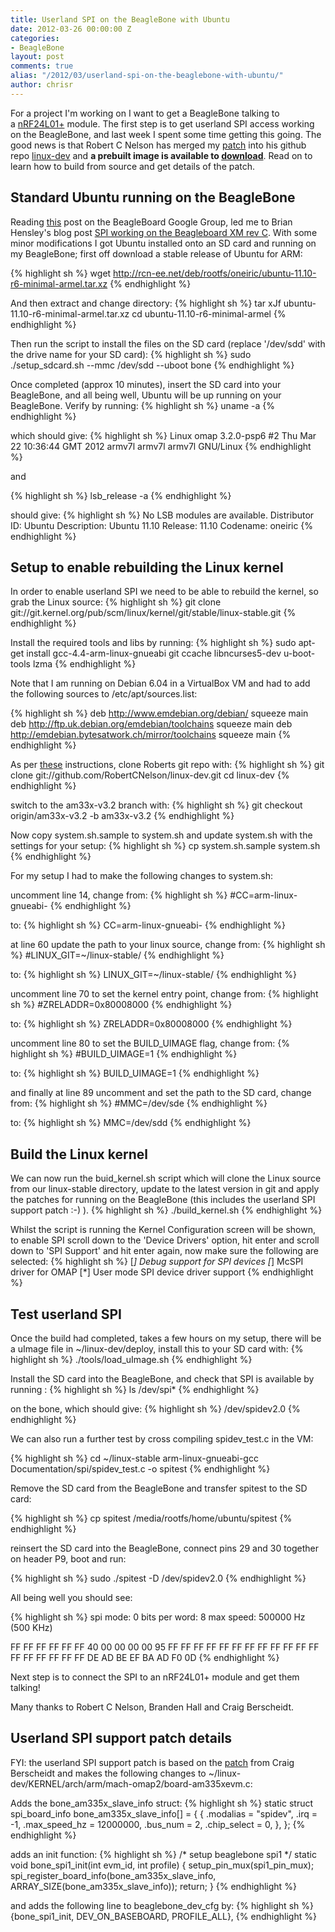 ```yaml
---
title: Userland SPI on the BeagleBone with Ubuntu
date: 2012-03-26 00:00:00 Z
categories:
- BeagleBone
layout: post
comments: true
alias: "/2012/03/userland-spi-on-the-beaglebone-with-ubuntu/"
author: chrisr
---
```


For a project I'm working on I want to get a BeagleBone talking to a <a title="nRF24L01+" href="http://iteadstudio.com/store/index.php?main_page=product_info&amp;cPath=7&amp;products_id=53&amp;zenid=p5ib08mkl698ilq9ch2eqfcf82">nRF24L01+</a> module. The first step is to get userland SPI access working on the BeagleBone, and last week I spent some time getting this going.<a id="more"></a><a id="more-112"></a> The good news is that Robert C Nelson has merged my <a title="Patch to add BeagleBone userspace SPI support" href="https://github.com/RobertCNelson/linux-dev/pull/3">patch</a> into his github repo <a href="https://github.com/RobertCNelson/linux-dev">linux-dev</a> and <strong>a prebuilt image is available to <a href="http://rcn-ee.net/deb/oneiric-armel/v3.2.0-psp6/">download</a></strong>. Read on to learn how to build from source and get details of the patch.<!-- more -->

## Standard Ubuntu running on the BeagleBone
Reading <a title="Userland SPI working on BeagleBone - how best to share?" href="https://groups.google.com/forum/?fromgroups#!topic/beagleboard/GjWljMXyAJM">this</a> post on the BeagleBoard Google Group, led me to Brian Hensley's blog post <a title="SPI working on the Beagleboard XM rev C" href="http://www.brianhensley.net/2012/02/spi-working-on-beagleboard-xm-rev-c.html">SPI working on the Beagleboard XM rev C</a>. With some minor modifications I got Ubuntu installed onto an SD card and running on my BeagleBone; first off download a stable release of Ubuntu for ARM:

{% highlight sh %}
wget http://rcn-ee.net/deb/rootfs/oneiric/ubuntu-11.10-r6-minimal-armel.tar.xz
{% endhighlight %}

And then extract and change directory:
{% highlight sh %}
tar xJf ubuntu-11.10-r6-minimal-armel.tar.xz
cd ubuntu-11.10-r6-minimal-armel
{% endhighlight %}

Then run the script to install the files on the SD card (replace '/dev/sdd' with the drive name for your SD card):
{% highlight sh %}
sudo ./setup_sdcard.sh --mmc /dev/sdd --uboot bone
{% endhighlight %}

Once completed (approx 10 minutes), insert the SD card into your BeagleBone, and all being well, Ubuntu will be up running on your BeagleBone. Verify by running:
{% highlight sh %}
uname -a
{% endhighlight %}

which should give:
{% highlight sh %}
Linux omap 3.2.0-psp6 #2 Thu Mar 22 10:36:44 GMT 2012 armv7l armv7l armv7l GNU/Linux
{% endhighlight %}

and

{% highlight sh %}
lsb_release -a
{% endhighlight %}

should give:
{% highlight sh %}
No LSB modules are available.
Distributor ID: Ubuntu
Description:    Ubuntu 11.10
Release:        11.10
Codename:       oneiric
{% endhighlight %}

<h2>Setup to enable rebuilding the Linux kernel</h2>
In order to enable userland SPI we need to be able to rebuild the kernel, so grab the Linux source:
{% highlight sh %}
git clone git://git.kernel.org/pub/scm/linux/kernel/git/stable/linux-stable.git
{% endhighlight %}

Install the required tools and libs by running:
{% highlight sh %}
sudo apt-get install gcc-4.4-arm-linux-gnueabi git ccache libncurses5-dev u-boot-tools lzma
{% endhighlight %}

Note that I am running on Debian 6.04 in a VirtualBox VM and had to add the following sources to /etc/apt/sources.list:

{% highlight sh %}
deb http://www.emdebian.org/debian/ squeeze main
deb http://ftp.uk.debian.org/emdebian/toolchains squeeze main
deb http://emdebian.bytesatwork.ch/mirror/toolchains squeeze main
{% endhighlight %}

As per <a href="http://elinux.org/BeagleBoardUbuntu#Demo_Image">these</a> instructions, clone Roberts git repo with:
{% highlight sh %}
git clone git://github.com/RobertCNelson/linux-dev.git
cd linux-dev
{% endhighlight %}

switch to the am33x-v3.2 branch with:
{% highlight sh %}
git checkout origin/am33x-v3.2 -b am33x-v3.2
{% endhighlight %}

Now copy system.sh.sample to system.sh and update system.sh with the settings for your setup:
{% highlight sh %}
cp system.sh.sample system.sh
{% endhighlight %}

For my setup I had to make the following changes to system.sh:

uncomment line 14, change from:
{% highlight sh %}
#CC=arm-linux-gnueabi-
{% endhighlight %}

to:
{% highlight sh %}
CC=arm-linux-gnueabi-
{% endhighlight %}

at line 60 update the path to your linux source, change from:
{% highlight sh %}
#LINUX_GIT=~/linux-stable/
{% endhighlight %}

to:
{% highlight sh %}
LINUX_GIT=~/linux-stable/
{% endhighlight %}

uncomment line 70 to set the kernel entry point, change from:
{% highlight sh %}
#ZRELADDR=0x80008000
{% endhighlight %}

to:
{% highlight sh %}
ZRELADDR=0x80008000
{% endhighlight %}

uncomment line 80 to set the BUILD_UIMAGE flag, change from:
{% highlight sh %}
#BUILD_UIMAGE=1
{% endhighlight %}

to:
{% highlight sh %}
BUILD_UIMAGE=1
{% endhighlight %}

and finally at line 89 uncomment and set the path to the SD card, change from:
{% highlight sh %}
#MMC=/dev/sde
{% endhighlight %}

to:
{% highlight sh %}
MMC=/dev/sdd
{% endhighlight %}

<h2>Build the Linux kernel</h2>
We can now run the buid_kernel.sh script which will clone the Linux source from our linux-stable directory, update to the latest version in git and apply the patches for running on the BeagleBone (this includes the userland SPI support patch :-) ).
{% highlight sh %}
./build_kernel.sh
{% endhighlight %}

Whilst the script is running the Kernel Configuration screen will be shown, to enable SPI scroll down to the 'Device Drivers' option, hit enter and scroll down to 'SPI Support' and hit enter again, now make sure the following are selected:
{% highlight sh %}
[*] Debug support for SPI devices
[*] McSPI driver for OMAP
[*] User mode SPI device driver support
{% endhighlight %}

<h2>Test userland SPI</h2>
Once the build had completed, takes a few hours on my setup, there will be a uImage file in ~/linux-dev/deploy, install this to your SD card with:
{% highlight sh %}
./tools/load_uImage.sh
{% endhighlight %}

Install the SD card into the BeagleBone, and check that SPI is available by running :
{% highlight sh %}
ls /dev/spi*
{% endhighlight %}

on the bone, which should give:
{% highlight sh %}
/dev/spidev2.0
{% endhighlight %}

We can also run a further test by cross compiling spidev_test.c in the VM:

{% highlight sh %}
cd ~/linux-stable
arm-linux-gnueabi-gcc Documentation/spi/spidev_test.c -o spitest
{% endhighlight %}

Remove the SD card from the BeagleBone and transfer spitest to the SD card:

{% highlight sh %}
cp spitest /media/rootfs/home/ubuntu/spitest
{% endhighlight %}

reinsert the SD card into the BeagleBone, connect pins 29 and 30 together on header P9, boot and run:

{% highlight sh %}
sudo ./spitest -D /dev/spidev2.0
{% endhighlight %}

All being well you should see:

{% highlight sh %}
spi mode: 0
bits per word: 8
max speed: 500000 Hz (500 KHz)

FF FF FF FF FF FF
40 00 00 00 00 95
FF FF FF FF FF FF
FF FF FF FF FF FF
FF FF FF FF FF FF
DE AD BE EF BA AD
F0 0D
{% endhighlight %}

Next step is to connect the SPI to an nRF24L01+ module and get them talking!

Many thanks to Robert C Nelson, Branden Hall and Craig Berscheidt.


<h2>Userland SPI support patch details</h2>
FYI: the userland SPI support patch is based on the <a href="https://groups.google.com/forum/#!topic/beagleboard/B3akyoyjwG4/discussion">patch</a> from Craig Berscheidt and makes the following changes to ~/linux-dev/KERNEL/arch/arm/mach-omap2/board-am335xevm.c:

Adds the bone_am335x_slave_info struct:
{% highlight sh %}
static struct spi_board_info bone_am335x_slave_info[] = {
  {
    .modalias      = "spidev",
    .irq           = -1,
    .max_speed_hz  = 12000000,
    .bus_num       = 2,
    .chip_select   = 0,
  },
};
{% endhighlight %}

adds an init function:
{% highlight sh %}
/* setup beaglebone spi1 */
static void bone_spi1_init(int evm_id, int profile)
{
  setup_pin_mux(spi1_pin_mux);
  spi_register_board_info(bone_am335x_slave_info, 
    ARRAY_SIZE(bone_am335x_slave_info));
  return;
}
{% endhighlight %}

and adds the following line to beaglebone_dev_cfg by:
{% highlight sh %}
  {bone_spi1_init,	DEV_ON_BASEBOARD, PROFILE_ALL},
{% endhighlight %}
